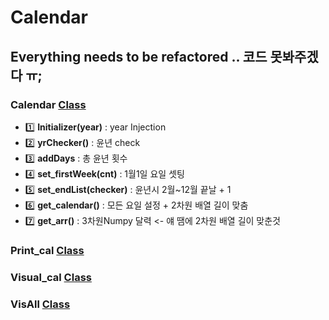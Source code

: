 # Calendar
## Everything needs to be refactored .. 코드 못봐주겠다 ㅠ; 
### Calendar [Class](https://github.com/minchjung/Calendar/blob/main/Calendar_edited_v9/Calendar.py)
* 1️⃣ __Initializer(year)__  : year Injection  
* 2️⃣ __yrChecker()__  : 윤년 check   
* 3️⃣ __addDays__  : 총 윤년 횟수    
* 4️⃣ __set_firstWeek(cnt)__  : 1월1일 요일 셋팅    
* 5️⃣ __set_endList(checker)__ : 윤년시 2월~12월 끝날 + 1 
* 6️⃣ __get_calendar()__  : 모든 요일 설정 +  2차원 배열 길이 맞춤 
* 7️⃣ __get_arr()__  : 3차원Numpy 달력  <- 얘 땜에 2차원 배열 길이 맞춘것  

### Print_cal [Class](https://github.com/minchjung/Calendar/blob/main/Calendar_edited_v9/Print_cal.py)  
### Visual_cal [Class](https://github.com/minchjung/Calendar/blob/main/Calendar_edited_v9/Visual_cal.py)  
### VisAll [Class](https://github.com/minchjung/Calendar/blob/main/Calendar_edited_v9/VisAll.py)  
